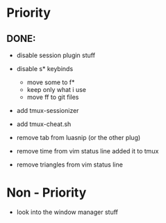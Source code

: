 # Priority

## DONE:

- disable session plugin stuff
- disable <leader>s\* keybinds
  - move some to <leader>f\*
  - keep only what i use
  - move <leader>ff to git files
- add tmux-sessionizer

- add tmux-cheat.sh
- remove tab from luasnip (or the other plug)
- remove time from vim status line added it to tmux
- remove triangles from vim status line

# Non - Priority

- look into the window manager stuff
